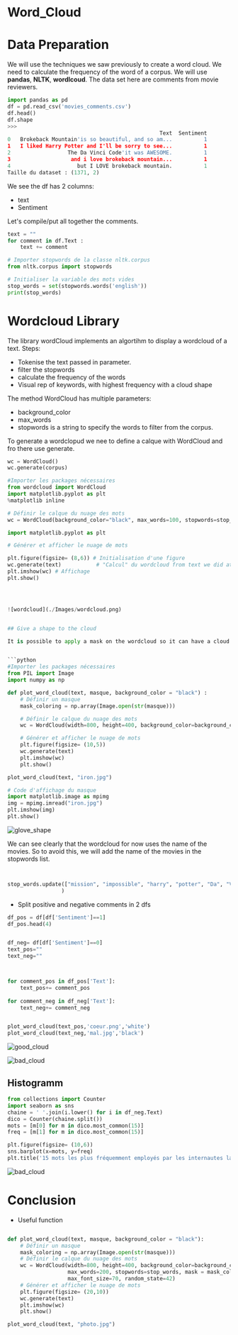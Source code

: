 # Word_Cloud

# Data Preparation

We will use the techniques we saw previously to create a word cloud. We need to calculate the frequency of the word of a corpus. We will use **pandas**, **NLTK**, **wordlcoud**.
The data set here are comments from movie reviewers.

```python
import pandas as pd
df = pd.read_csv('movies_comments.csv')
df.head()
df.shape
>>>
                                                Text  Sentiment
0   Brokeback Mountain'is so beautiful, and so am...          1
1   I liked Harry Potter and I'll be sorry to see...          1
2                  The Da Vinci Code'it was AWESOME.          1
3                   and i love brokeback mountain...          1
4                     but I LOVE brokeback mountain.          1
Taille du dataset : (1371, 2)


```

We see the df has 2 columns:
- text
- Sentiment


Let's compile/put all together the comments.
```python
text = ""
for comment in df.Text : 
    text += comment

# Importer stopwords de la classe nltk.corpus
from nltk.corpus import stopwords

# Initialiser la variable des mots vides
stop_words = set(stopwords.words('english'))
print(stop_words)

```


# Wordcloud Library

The library wordCloud implements an algortihm  to display a wordcloud of a text.
Steps:
- Tokenise the text passed in parameter.
- filter the stopwords
- calculate the frequency of the words
- Visual rep of keywords, with highest frequency with a cloud shape

The method WordCloud has multiple parameters:
- background_color
- max_words
- stopwords is a string to specify the words to filter from the corpus.

To generate a wordclopud we nee to define a calque with WordCloud and fro there use generate.
```python
wc = WordCloud()
wc.generate(corpus)
```



```python
#Importer les packages nécessaires
from wordcloud import WordCloud
import matplotlib.pyplot as plt
%matplotlib inline

# Définir le calque du nuage des mots
wc = WordCloud(background_color="black", max_words=100, stopwords=stop_words, max_font_size=50, random_state=42)

import matplotlib.pyplot as plt 

# Générer et afficher le nuage de mots

plt.figure(figsize= (8,6)) # Initialisation d'une figure
wc.generate(text)           # "Calcul" du wordcloud from text we did at the beginning.
plt.imshow(wc) # Affichage
plt.show()




![wordcloud](./Images/wordcloud.png)


## Give a shape to the cloud

It is possible to apply a mask on the wordcloud so it can have a cloud shape.


```python
#Importer les packages nécessaires
from PIL import Image
import numpy as np

def plot_word_cloud(text, masque, background_color = "black") :
    # Définir un masque
    mask_coloring = np.array(Image.open(str(masque)))

    # Définir le calque du nuage des mots
    wc = WordCloud(width=800, height=400, background_color=background_color, max_words=200, stopwords=stop_words, mask = mask_coloring, max_font_size=70, random_state=42)

    # Générer et afficher le nuage de mots
    plt.figure(figsize= (10,5))
    wc.generate(text)
    plt.imshow(wc)
    plt.show()

plot_word_cloud(text, "iron.jpg")

# Code d'affichage du masque
import matplotlib.image as mpimg
img = mpimg.imread("iron.jpg")
plt.imshow(img)
plt.show()
```

![glove_shape](./Images/glove_shape.png)


We can see clearly that the wordcloud for now uses the name of the movies. So to avoid this, we will add the name of the movies in the stopwords list.

```python


stop_words.update(["mission", "impossible", "harry", "potter", "Da", "Vinci", "Mountain", "Brokeback", "Code"]
                 )
```


- Split positive and negative comments in 2 dfs

```python
df_pos = df[df['Sentiment']==1]
df_pos.head(4)


df_neg= df[df['Sentiment']==0]
text_pos=""
text_neg=""



for comment_pos in df_pos['Text']:
    text_pos+= comment_pos
    
for comment_neg in df_neg['Text']:
    text_neg+= comment_neg


plot_word_cloud(text_pos,'coeur.png','white')
plot_word_cloud(text_neg,'mal.jpg','black')

```


![good_cloud](./Images/heart_shape.png)

![bad_cloud](./Images/triangle_shape.png)





## Histogramm

```python
from collections import Counter
import seaborn as sns 
chaine = ' '.join(i.lower() for i in df_neg.Text)
dico = Counter(chaine.split())
mots = [m[0] for m in dico.most_common(15)]
freq = [m[1] for m in dico.most_common(15)]

plt.figure(figsize= (10,6))
sns.barplot(x=mots, y=freq)
plt.title('15 mots les plus fréquemment employés par les internautes laissant des mauvais commentaires')
```

![bad_cloud](./Images/histo.png)



# Conclusion

- Useful function
```python

def plot_word_cloud(text, masque, background_color = "black"):
    # Définir un masque
    mask_coloring = np.array(Image.open(str(masque)))
    # Définir le calque du nuage des mots
    wc = WordCloud(width=800, height=400, background_color=background_color, 
                   max_words=200, stopwords=stop_words, mask = mask_coloring, 
                   max_font_size=70, random_state=42)
    # Générer et afficher le nuage de mots
    plt.figure(figsize= (20,10))
    wc.generate(text)
    plt.imshow(wc)
    plt.show()

plot_word_cloud(text, "photo.jpg")
```
